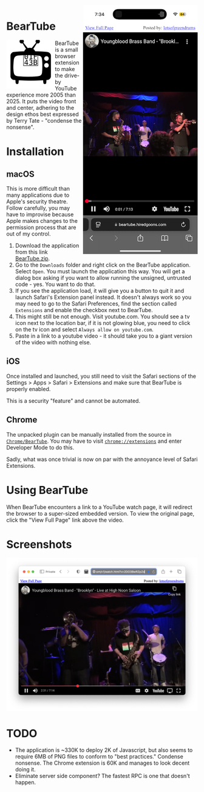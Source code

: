 <img align="right" src="docs/img/Screenshot-iOS.png">

# BearTube

<img align="left" src="BearTube/icons/icon-64.svg">

BearTube is a small browser extension to make the drive-by YouTube experience more 2005 than 2025. It puts the video front and center, adhering to the design ethos best expressed by Terry Tate - "condense the nonsense".

# Installation

## macOS

This is more difficult than many applications due to Apple's security theatre. Follow carefully, you may have to improvise because Apple makes changes to the permission process that are out of my control.

1. Download the application from this link [BearTube.zip](https://github.com/msolo/BearTube/releases/download/v1.0.5/BearTube-1.0.5.zip).
2. Go to the `Downloads` folder and right click on the BearTube application. Select `Open`. You must launch the application this way. You will get a dialog box asking if you want to allow running the unsigned, untrusted code - yes. You want to do that.
3. If you see the application load, it will give you a button to quit it and launch Safari's Extension panel instead. It doesn't always work so you may need to go to the Safari Preferences, find the section called `Extensions` and enable the checkbox next to BearTube.
4. This might still be not enough. Visit youtube.com. You should see a tv icon next to the location bar, if it is not glowing blue, you need to click on the tv icon and select `Always allow on youtube.com`.
5. Paste in a link to a youtube video - it should take you to a giant version of the video with nothing else.

## iOS

Once installed and launched, you still need to visit the Safari sections of the Settings > Apps > Safari > Extensions and make sure that BearTube is properly enabled.

This is a security "feature" and cannot be automated.

## Chrome

The unpacked plugin can be manually installed from the source in [`Chrome/BearTube`](https://github.com/msolo/BearTube/tree/master/Chrome/BearTube). You may have to visit [`chrome://extensions`](chrome://extensions) and enter Developer Mode to do this.

Sadly, what was once trivial is now on par with the annoyance level of Safari Extensions.


# Using BearTube

When BearTube encounters a link to a YouTube watch page, it will redirect the browser to a super-sized embedded version. To view the original page, click the "View Full Page" link above the video.

# Screenshots

<img src="docs/img/Screenshot-MacOS.png">


# TODO

 * The application is ~330K to deploy 2K of Javascript, but also seems to require 6MB of PNG files to conform to "best practices." Condense nonsense. The Chrome extension is 60K and manages to look decent doing it.
 * Eliminate server side component? The fastest RPC is one that doesn't happen.

